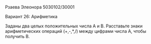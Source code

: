 Рзаева Элеонора 5030102/30001

Вариант 26: Арифметика

Заданы два целых положительных числа А и В. Расставьте знаки арифметических
операций (+,-,*,/) между цифрами числа А, чтобы получить В.